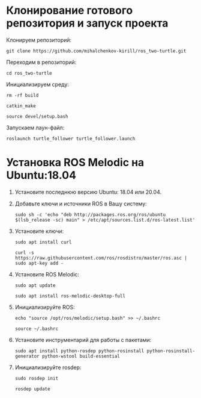 
# Клонирование готового репозитория и запуск проекта

Клонируем репозиторий:

```git clone https://github.com/mihalchenkov-kirill/ros_two-turtle.git```

Переходим в репозиторий:

```cd ros_two-turtle```

Инициализируем среду:

```rm -rf build```

```catkin_make```

```source devel/setup.bash```

Запускаем лаун-файл:

```roslaunch turtle_follower turtle_follower.launch```

# Установка ROS Melodic на Ubuntu:18.04

1. Установите последнюю версию Ubuntu: 18.04 или 20.04.
2. Добавьте ключи и источники ROS в Вашу систему:

	```sudo sh -c 'echo "deb http://packages.ros.org/ros/ubuntu $(lsb_release -sc) main" > /etc/apt/sources.list.d/ros-latest.list'```

3. Установите ключи:

	```sudo apt install curl```
	
	```curl -s https://raw.githubusercontent.com/ros/rosdistro/master/ros.asc | sudo apt-key add -```

4. Установите ROS Melodic:

	```sudo apt update```

	```sudo apt install ros-melodic-desktop-full```

5. Инициализируйте ROS:

	```echo "source /opt/ros/melodic/setup.bash" >> ~/.bashrc```

	```source ~/.bashrc```

6. Установите инструментарий для работы с пакетами:

	```sudo apt install python-rosdep python-rosinstall python-rosinstall-generator python-wstool build-essential```

7. Инициализируйте rosdep:

	```sudo rosdep init```
	
	```rosdep update```
